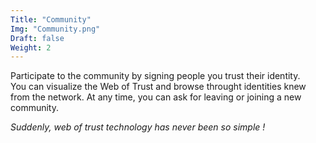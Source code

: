 ```yaml
---
Title: "Community"
Img: "Community.png"
Draft: false
Weight: 2
---
```


Participate to the community by signing people you trust their identity.  
You can visualize the Web of Trust and browse throught identities knew
from the network.
At any time, you can ask for leaving or joining a new community.  

*Suddenly, web of trust technology has never been so simple !*
